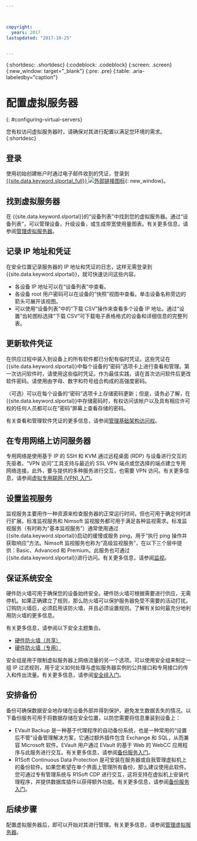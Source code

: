 ```yaml
---



copyright:
  years: 2017
lastupdated: "2017-10-25"


---
```


{:shortdesc: .shortdesc}
{:codeblock: .codeblock}
{:screen: .screen}
{:new_window: target="_blank"}
{:pre: .pre}
{:table: .aria-labeledby="caption"}


# 配置虚拟服务器
{: #configuring-virtual-servers}

您有权访问虚拟服务器时，请确保对其进行配置以满足您环境的需求。
{:shortdesc}

## 登录 
使用初始创建帐户时通过电子邮件收到的凭证，登录到 [{{site.data.keyword.slportal_full}} ![外部链接图标](../icons/launch-glyph.svg "外部链接图标")](https://control.softlayer.com/){: new_window}。

## 找到虚拟服务器
在 {{site.data.keyword.slportal}}的“设备列表”中找到您的虚拟服务器。通过“设备列表”，可以管理设备，升级设备，或生成带宽使用量图表。有关更多信息，请参阅[管理虚拟服务器](../vsi/vsi_managing.html)。

## 记录 IP 地址和凭证
在安全位置记录服务器的 IP 地址和凭证的日志，这样无需登录到 {{site.data.keyword.slportal}}，就可快速访问这些内容。 
- 各设备 IP 地址可以在“设备列表”中查看。
- 各设备 root 用户密码可以在设备的“快照”视图中查看。单击设备名称旁边的箭头可展开该视图。
- 可以使用“设备列表”中的“下载 CSV”操作来查看多个设备 IP 地址。通过“设置”齿轮图标选择“下载 CSV”可下载电子表格格式的设备和详细信息的完整列表。

## 更新软件凭证
在供应过程中装入到设备上的所有软件都已分配有临时凭证。这些凭证在 {{site.data.keyword.slportal}}中每个设备的“密码”选项卡上进行查看和管理。第一次访问软件时，请使用这些临时凭证。作为最佳实践，请在首次访问软件后更改软件密码。请使用由字母、数字和符号组合构成的高强度密码。

（可选）可以在每个设备的“密码”选项卡上存储密码更新；但是，请务必了解，在 {{site.data.keyword.slportal}}中存储密码时，有权访问该帐户以及具有相应许可权的任何人员都可以在“密码”屏幕上查看存储的密码。

有关查看和管理软件凭证的更多信息，请参阅[管理基础架构访问权](../iam/mnginfra.html)。

## 在专用网络上访问服务器
专用网络是使用基于 IP 的 SSH 和 KVM 通过远程桌面 (RDP) 与设备进行交互的先驱者。“VPN 访问”工具支持与最近的 SSL VPN 端点或您选择的端点建立专用网络连接。此外，要与提供的多种服务进行交互，也需要 VPN 访问。有关更多信息，请参阅[虚拟专用联网 (VPN) 入门](../infrastructure/iaas-vpn/getting-started.html)。

## 设置监视服务
监视服务主要用作一种资源来检查服务器的正常运行时间，但也可用于确定何时进行扩展。标准监视服务和 Nimsoft 监视服务都可用于满足各种监视需求。标准监视服务（有时称为“基本监视服务”）通常使用通过 {{site.data.keyword.slportal}}启动的缓慢或服务 ping，用于“执行 ping 操作并获取响应”方法。Nimsoft 监视服务也称为“高级监视服务”，在以下三个层中提供：Basic、Advanced 和 Premium。此服务也可通过 {{site.data.keyword.slportal}}进行访问。有关更多信息，请参阅[监视](../infrastructure/SLmonitoring/monitoring_index.html)。

## 保证系统安全
硬件防火墙可用于确保您的设备始终安全。硬件防火墙可根据需要进行供应，无需停机。如果正确建立了规则，那么防火墙可以保护服务器免受不需要的活动打扰。订购防火墙后，必须启用该防火墙，并且必须设置规则。了解有关如何最充分地利用防火墙的更多信息。

有关更多信息，请参阅以下安全主题集合。

* [硬件防火墙（共享）](../infrastructure/hardware-firewall-shared/getting-started.html)
* [硬件防火墙（专用）](../infrastructure/hardware-firewall-dedicated/getting-started.html)

安全组是用于限制虚拟服务器上网络流量的另一个选项。可以使用安全组来制定一组 IP 过滤规则，用于定义如何处理与虚拟服务器实例的公共接口和专用接口的传入和传出流量。有关更多信息，请参阅[安全组入门](/docs/infrastructure/security-groups/sg_index.html)。

## 安排备份 
备份可确保数据安全地存储在设备外部并得到保护，避免发生数据丢失的情况。以下备份服务可用于将数据存储在安全位置，以防您需要将信息重装到设备上：
- EVault Backup 是一种基于代理程序的自动备份系统，也是一种常用的“设置后不管”设备管理解决方案，它通过额外插件包含 Exchange 和 SQL，从而兼容 Microsoft 软件。EVault 用户通过 EVault 的基于 Web 的 WebCC 应用程序与此服务进行交互。有关更多信息，请参阅[备份服务入门](../infrastructure/Backup/index.html)。
- R1Soft Continuous Data Protection 是可安装在服务器或自我管理虚拟机上的备份软件。如果您希望在单个界面上管理所有备份，那么建议使用此软件。您可通过专有管理系统与 R1Soft CDP 进行交互，这将支持在虚拟机上安装代理程序，并提供数据库插件以获得额外功能。有关更多信息，请参阅[备份服务入门](../infrastructure/Backup/index.html)。

## 后续步骤
配置虚拟服务器后，即可以开始对其进行管理。有关更多信息，请参阅[管理虚拟服务器](../vsi/vsi_managing.html)。



